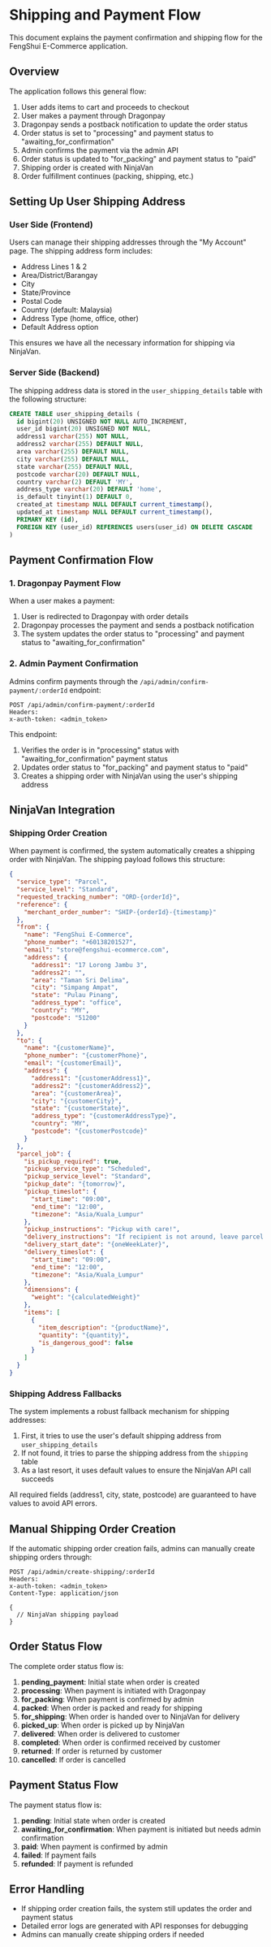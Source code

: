 # Shipping and Payment Flow

This document explains the payment confirmation and shipping flow for the FengShui E-Commerce application.

## Overview

The application follows this general flow:

1. User adds items to cart and proceeds to checkout
2. User makes a payment through Dragonpay
3. Dragonpay sends a postback notification to update the order status
4. Order status is set to "processing" and payment status to "awaiting_for_confirmation"
5. Admin confirms the payment via the admin API
6. Order status is updated to "for_packing" and payment status to "paid"
7. Shipping order is created with NinjaVan
8. Order fulfillment continues (packing, shipping, etc.)

## Setting Up User Shipping Address

### User Side (Frontend)

Users can manage their shipping addresses through the "My Account" page. The shipping address form includes:

- Address Lines 1 & 2
- Area/District/Barangay
- City
- State/Province
- Postal Code
- Country (default: Malaysia)
- Address Type (home, office, other)
- Default Address option

This ensures we have all the necessary information for shipping via NinjaVan.

### Server Side (Backend)

The shipping address data is stored in the `user_shipping_details` table with the following structure:

```sql
CREATE TABLE user_shipping_details (
  id bigint(20) UNSIGNED NOT NULL AUTO_INCREMENT,
  user_id bigint(20) UNSIGNED NOT NULL,
  address1 varchar(255) NOT NULL,
  address2 varchar(255) DEFAULT NULL,
  area varchar(255) DEFAULT NULL,
  city varchar(255) DEFAULT NULL,
  state varchar(255) DEFAULT NULL,
  postcode varchar(20) DEFAULT NULL,
  country varchar(2) DEFAULT 'MY',
  address_type varchar(20) DEFAULT 'home',
  is_default tinyint(1) DEFAULT 0,
  created_at timestamp NULL DEFAULT current_timestamp(),
  updated_at timestamp NULL DEFAULT current_timestamp(),
  PRIMARY KEY (id),
  FOREIGN KEY (user_id) REFERENCES users(user_id) ON DELETE CASCADE
)
```

## Payment Confirmation Flow

### 1. Dragonpay Payment Flow

When a user makes a payment:

1. User is redirected to Dragonpay with order details
2. Dragonpay processes the payment and sends a postback notification
3. The system updates the order status to "processing" and payment status to "awaiting_for_confirmation"

### 2. Admin Payment Confirmation

Admins confirm payments through the `/api/admin/confirm-payment/:orderId` endpoint:

```
POST /api/admin/confirm-payment/:orderId
Headers:
x-auth-token: <admin_token>
```

This endpoint:
1. Verifies the order is in "processing" status with "awaiting_for_confirmation" payment status
2. Updates order status to "for_packing" and payment status to "paid"
3. Creates a shipping order with NinjaVan using the user's shipping address

## NinjaVan Integration

### Shipping Order Creation

When payment is confirmed, the system automatically creates a shipping order with NinjaVan. The shipping payload follows this structure:

```json
{
  "service_type": "Parcel",
  "service_level": "Standard",
  "requested_tracking_number": "ORD-{orderId}",
  "reference": {
    "merchant_order_number": "SHIP-{orderId}-{timestamp}"
  },
  "from": {
    "name": "FengShui E-Commerce",
    "phone_number": "+60138201527",
    "email": "store@fengshui-ecommerce.com",
    "address": {
      "address1": "17 Lorong Jambu 3",
      "address2": "",
      "area": "Taman Sri Delima",
      "city": "Simpang Ampat",
      "state": "Pulau Pinang",
      "address_type": "office",
      "country": "MY",
      "postcode": "51200"
    }
  },
  "to": {
    "name": "{customerName}",
    "phone_number": "{customerPhone}",
    "email": "{customerEmail}",
    "address": {
      "address1": "{customerAddress1}",
      "address2": "{customerAddress2}",
      "area": "{customerArea}",
      "city": "{customerCity}",
      "state": "{customerState}",
      "address_type": "{customerAddressType}",
      "country": "MY",
      "postcode": "{customerPostcode}"
    }
  },
  "parcel_job": {
    "is_pickup_required": true,
    "pickup_service_type": "Scheduled",
    "pickup_service_level": "Standard",
    "pickup_date": "{tomorrow}",
    "pickup_timeslot": {
      "start_time": "09:00",
      "end_time": "12:00",
      "timezone": "Asia/Kuala_Lumpur"
    },
    "pickup_instructions": "Pickup with care!",
    "delivery_instructions": "If recipient is not around, leave parcel in power riser.",
    "delivery_start_date": "{oneWeekLater}",
    "delivery_timeslot": {
      "start_time": "09:00",
      "end_time": "12:00",
      "timezone": "Asia/Kuala_Lumpur"
    },
    "dimensions": {
      "weight": "{calculatedWeight}"
    },
    "items": [
      {
        "item_description": "{productName}",
        "quantity": "{quantity}",
        "is_dangerous_good": false
      }
    ]
  }
}
```

### Shipping Address Fallbacks

The system implements a robust fallback mechanism for shipping addresses:

1. First, it tries to use the user's default shipping address from `user_shipping_details`
2. If not found, it tries to parse the shipping address from the `shipping` table
3. As a last resort, it uses default values to ensure the NinjaVan API call succeeds

All required fields (address1, city, state, postcode) are guaranteed to have values to avoid API errors.

## Manual Shipping Order Creation

If the automatic shipping order creation fails, admins can manually create shipping orders through:

```
POST /api/admin/create-shipping/:orderId
Headers:
x-auth-token: <admin_token>
Content-Type: application/json

{
  // NinjaVan shipping payload
}
```

## Order Status Flow

The complete order status flow is:

1. **pending_payment**: Initial state when order is created
2. **processing**: When payment is initiated with Dragonpay
3. **for_packing**: When payment is confirmed by admin
4. **packed**: When order is packed and ready for shipping
5. **for_shipping**: When order is handed over to NinjaVan for delivery
6. **picked_up**: When order is picked up by NinjaVan
7. **delivered**: When order is delivered to customer
8. **completed**: When order is confirmed received by customer
9. **returned**: If order is returned by customer
10. **cancelled**: If order is cancelled

## Payment Status Flow

The payment status flow is:

1. **pending**: Initial state when order is created
2. **awaiting_for_confirmation**: When payment is initiated but needs admin confirmation
3. **paid**: When payment is confirmed by admin
4. **failed**: If payment fails
5. **refunded**: If payment is refunded

## Error Handling

- If shipping order creation fails, the system still updates the order and payment status
- Detailed error logs are generated with API responses for debugging
- Admins can manually create shipping orders if needed 